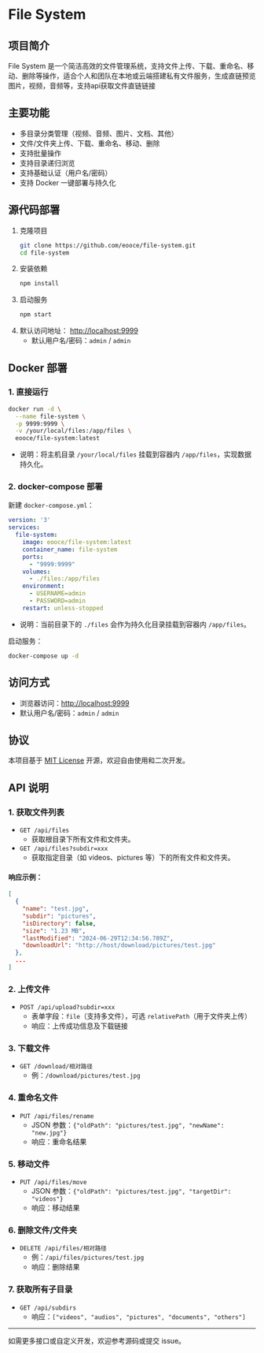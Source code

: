 # File System

## 项目简介

File System 是一个简洁高效的文件管理系统，支持文件上传、下载、重命名、移动、删除等操作，适合个人和团队在本地或云端搭建私有文件服务，生成直链预览图片，视频，音频等，支持api获取文件直链链接

## 主要功能
- 多目录分类管理（视频、音频、图片、文档、其他）
- 文件/文件夹上传、下载、重命名、移动、删除
- 支持批量操作
- 支持目录递归浏览
- 支持基础认证（用户名/密码）
- 支持 Docker 一键部署与持久化

## 源代码部署

1. 克隆项目
   ```bash
   git clone https://github.com/eooce/file-system.git
   cd file-system
   ```
2. 安装依赖
   ```bash
   npm install
   ```
3. 启动服务
   ```bash
   npm start
   ```
4. 默认访问地址： [http://localhost:9999](http://localhost:9999)
   - 默认用户名/密码：`admin` / `admin`

## Docker 部署

### 1. 直接运行
```bash
docker run -d \
  --name file-system \
  -p 9999:9999 \
  -v /your/local/files:/app/files \
  eooce/file-system:latest
```
- 说明：将主机目录 `/your/local/files` 挂载到容器内 `/app/files`，实现数据持久化。

### 2. docker-compose 部署

新建 `docker-compose.yml`：
```yaml
version: '3'
services:
  file-system:
    image: eooce/file-system:latest
    container_name: file-system
    ports:
      - "9999:9999"
    volumes:
      - ./files:/app/files
    environment:
      - USERNAME=admin
      - PASSWORD=admin
    restart: unless-stopped
```
- 说明：当前目录下的 `./files` 会作为持久化目录挂载到容器内 `/app/files`。

启动服务：
```bash
docker-compose up -d
```

## 访问方式
- 浏览器访问：[http://localhost:9999](http://localhost:9999)
- 默认用户名/密码：`admin` / `admin`

## 协议

本项目基于 [MIT License](./LICENSE) 开源，欢迎自由使用和二次开发。

## API 说明

### 1. 获取文件列表
- `GET /api/files`
  - 获取根目录下所有文件和文件夹。
- `GET /api/files?subdir=xxx`
  - 获取指定目录（如 videos、pictures 等）下的所有文件和文件夹。

#### 响应示例：
```json
[
  {
    "name": "test.jpg",
    "subdir": "pictures",
    "isDirectory": false,
    "size": "1.23 MB",
    "lastModified": "2024-06-29T12:34:56.789Z",
    "downloadUrl": "http://host/download/pictures/test.jpg"
  },
  ...
]
```

### 2. 上传文件
- `POST /api/upload?subdir=xxx`
  - 表单字段：`file`（支持多文件），可选 `relativePath`（用于文件夹上传）
  - 响应：上传成功信息及下载链接

### 3. 下载文件
- `GET /download/相对路径`
  - 例：`/download/pictures/test.jpg`

### 4. 重命名文件
- `PUT /api/files/rename`
  - JSON 参数：`{"oldPath": "pictures/test.jpg", "newName": "new.jpg"}`
  - 响应：重命名结果

### 5. 移动文件
- `PUT /api/files/move`
  - JSON 参数：`{"oldPath": "pictures/test.jpg", "targetDir": "videos"}`
  - 响应：移动结果

### 6. 删除文件/文件夹
- `DELETE /api/files/相对路径`
  - 例：`/api/files/pictures/test.jpg`
  - 响应：删除结果

### 7. 获取所有子目录
- `GET /api/subdirs`
  - 响应：`["videos", "audios", "pictures", "documents", "others"]`

---

如需更多接口或自定义开发，欢迎参考源码或提交 issue。 
